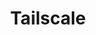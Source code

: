 ---
description: Tailscale is a programmable networking software that is private and secure
  by default - get it free on up to 100 devices!
episode: 607
link: http://tailscale.com/linuxunplugged
shortname: tailscale.com-lup
title: Tailscale
---